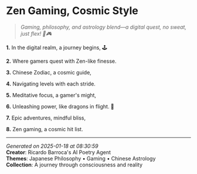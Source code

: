 # Zen Gaming, Cosmic Style

> *Gaming, philosophy, and astrology blend—a digital quest, no sweat, just flex! 💫🎮*

**1.** In the digital realm, a journey begins, 🕹️


**2.** Where gamers quest with Zen-like finesse.


**3.** Chinese Zodiac, a cosmic guide,


**4.** Navigating levels with each stride.


**5.** Meditative focus, a gamer's might,


**6.** Unleashing power, like dragons in flight. 🌟


**7.** Epic adventures, mindful bliss,


**8.** Zen gaming, a cosmic hit list.



---

*Generated on 2025-01-18 at 08:30:59*  
**Creator**: Ricardo Barroca's AI Poetry Agent  
**Themes**: Japanese Philosophy • Gaming • Chinese Astrology  
**Collection**: A journey through consciousness and reality